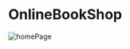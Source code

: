 # OnlineBookShop
![homePage](https://user-images.githubusercontent.com/58619827/173428672-187a945f-fe25-4199-92e5-812ac8946294.PNG)
